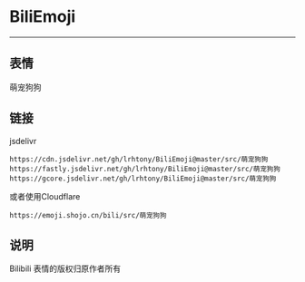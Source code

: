 # BiliEmoji
---
## 表情
萌宠狗狗
## 链接
jsdelivr
```
https://cdn.jsdelivr.net/gh/lrhtony/BiliEmoji@master/src/萌宠狗狗
https://fastly.jsdelivr.net/gh/lrhtony/BiliEmoji@master/src/萌宠狗狗
https://gcore.jsdelivr.net/gh/lrhtony/BiliEmoji@master/src/萌宠狗狗
```
或者使用Cloudflare
```
https://emoji.shojo.cn/bili/src/萌宠狗狗
```
## 说明
Bilibili 表情的版权归原作者所有
